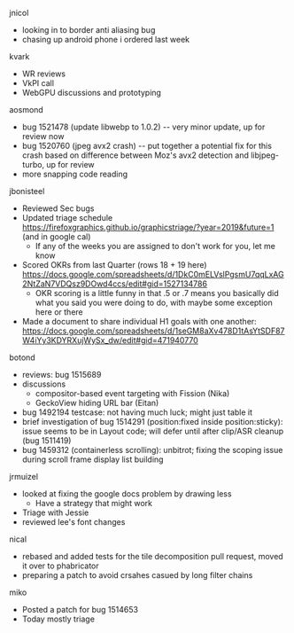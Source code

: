 jnicol
  * looking in to border anti aliasing bug
  * chasing up android phone i ordered last week

kvark
  * WR reviews
  * VkPI call
  * WebGPU discussions and prototyping

aosmond
  * bug 1521478 (update libwebp to 1.0.2) -- very minor update, up for review now
  * bug 1520760 (jpeg avx2 crash) -- put together a potential fix for this crash based on difference between Moz's avx2 detection and libjpeg-turbo, up for review
  * more snapping code reading

jbonisteel
  * Reviewed Sec bugs 
  * Updated triage schedule https://firefoxgraphics.github.io/graphicstriage/?year=2019&future=1 (and in google cal)
    * If any of the weeks you are assigned to don't work for you, let me know
  * Scored OKRs from last Quarter (rows 18 + 19 here) https://docs.google.com/spreadsheets/d/1DkC0mELVslPgsmU7qqLxAG2NtZaN7VDQsz9DOwd4ccs/edit#gid=1527134786 
    * OKR scoring is a little funny in that .5 or .7 means you basically did what you said you were doing to do, with maybe some exception here or there
  * Made a document to share individual H1 goals with one another: https://docs.google.com/spreadsheets/d/1seGM8aXv478D1tAsYtSDF87W4iYy3KDYRXujWySx_dw/edit#gid=471940770

botond
  * reviews: bug 1515689 
  * discussions 
    * compositor-based event targeting with Fission (Nika) 
    * GeckoView hiding URL bar (Eitan) 
  * bug 1492194 testcase: not having much luck; might just table it 
  * brief investigation of bug 1514291 (position:fixed inside position:sticky): issue seems to be in Layout code; will defer until after clip/ASR cleanup (bug 1511419) 
  * bug 1459312 (containerless scrolling): unbitrot; fixing the scoping issue during scroll frame display list building

jrmuizel
  * looked at fixing the google docs problem by drawing less
    * Have a strategy that might work
  * Triage with Jessie
  * reviewed lee's font changes

nical
  * rebased and added tests for the tile decomposition pull request, moved it over to phabricator
  * preparing a patch to avoid crsahes casued by long filter chains

miko
  * Posted a patch for bug 1514653
  * Today mostly triage
